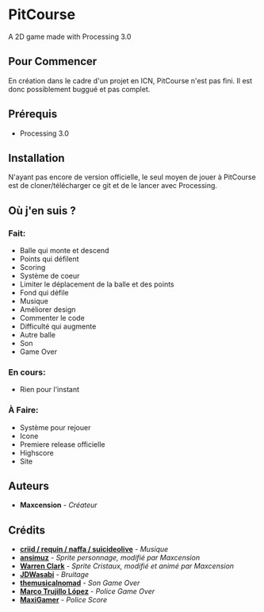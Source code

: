 # PitCourse

A 2D game made with Processing 3.0

## Pour Commencer

En création dans le cadre d'un projet en ICN, PitCourse n'est pas fini. Il est donc possiblement buggué et pas complet.

## Prérequis

* Processing 3.0

## Installation

N'ayant pas encore de version officielle, le seul moyen de jouer à PitCourse est de cloner/télécharger ce git et de le lancer avec Processing.

## Où j'en suis ?

### Fait:

* Balle qui monte et descend
* Points qui défilent
* Scoring
* Système de coeur
* Limiter le déplacement de la balle et des points
* Fond qui défile
* Musique
* Améliorer design
* Commenter le code
* Difficulté qui augmente
* Autre balle
* Son
* Game Over

### En cours:

* Rien pour l'instant

### À Faire:

* Système pour rejouer
* Icone 	
* Premiere release officielle
* Highscore
* Site

## Auteurs

* **Maxcension** - *Créateur*

## Crédits

* [**criid / requin / naffa / suicideolive**](https://twitter.com/suicideolive) - *Musique*
* [**ansimuz**](https://ansimuz.itch.io/grotto-escape-chibi-monsters) - *Sprite personnage, modifié par Maxcension*
* [**Warren Clark**](https://lionheart963.itch.io/free-platformer-assets) - *Sprite Cristaux, modifié et animé par Maxcension*
* [**JDWasabi**](https://jdwasabi.itch.io/8-bit-16-bit-sound-effects-pack) - *Bruitage*
* [**themusicalnomad**](https://freesound.org/people/themusicalnomad/) - *Son Game Over*
* [**Marco Trujillo López**](https://www.dafont.com/fr/profile.php?user=322799) - *Police Game Over*
* [**MaxiGamer**](https://www.dafont.com/fr/profile.php?user=856411) - *Police Score*
